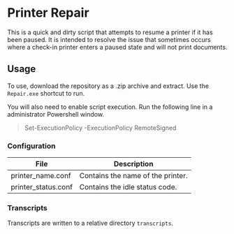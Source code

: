 # Printer Repair
This is a quick and dirty script that attempts to resume a printer if it has been paused. It is intended to resolve the issue that sometimes occurs where a check-in printer enters a paused state and will not print documents.

## Usage
To use, download the repository as a .zip archive and extract. Use the `Repair.exe` shortcut to run.

You will also need to enable script execution. Run the following line in a administrator Powershell window.

> Set-ExecutionPolicy -ExecutionPolicy RemoteSigned

### Configuration

| File                | Description                       |
|-------------------- | --------------------------------- |
| printer_name.conf   | Contains the name of the printer. |
| printer_status.conf | Contains the idle status code.    |

### Transcripts

Transcripts are written to a relative directory `transcripts`.

